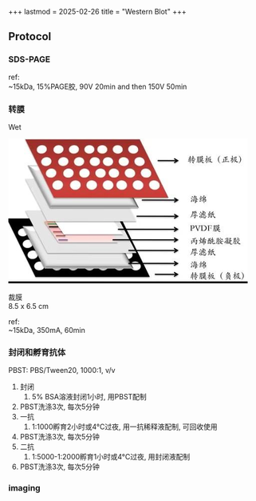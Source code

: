+++
lastmod = 2025-02-26
title = "Western Blot"
+++

## Protocol

### SDS-PAGE

ref:  
~15kDa, 15%PAGE胶, 90V 20min and then 150V 50min  

### 转膜

Wet

![alt text](transfer-sandwich.png)

裁膜  
8.5 x 6.5 cm  

ref:  
~15kDa, 350mA, 60min  

### 封闭和孵育抗体

PBST: PBS/Tween20, 1000:1, v/v

1. 封闭
   1. 5% BSA溶液封闭1小时, 用PBST配制
2. PBST洗涤3次, 每次5分钟
3. 一抗
   1. 1:1000孵育2小时或4°C过夜, 用一抗稀释液配制, 可回收使用
4. PBST洗涤3次, 每次5分钟
5. 二抗
   1. 1:5000-1:2000孵育1小时或4°C过夜, 用封闭液配制
6. PBST洗涤3次, 每次5分钟

### imaging
